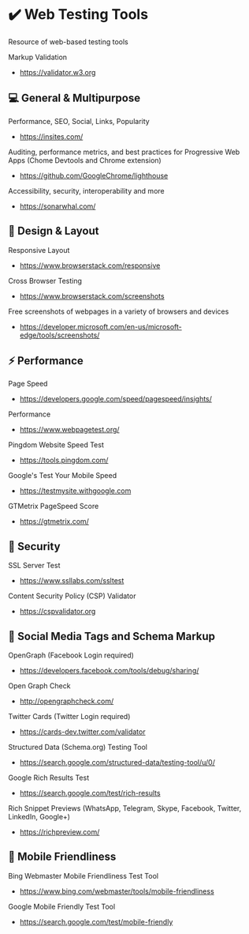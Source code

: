 # ✔️ Web Testing Tools

Resource of web-based testing tools

Markup Validation
- https://validator.w3.org


## 💻 General & Multipurpose

Performance, SEO, Social, Links, Popularity
- https://insites.com/

Auditing, performance metrics, and best practices for Progressive Web Apps (Chome Devtools and Chrome extension)
- https://github.com/GoogleChrome/lighthouse

Accessibility, security, interoperability and more
- https://sonarwhal.com/


## 📐 Design & Layout

Responsive Layout
- https://www.browserstack.com/responsive

Cross Browser Testing
- https://www.browserstack.com/screenshots

Free screenshots of webpages in a variety of browsers and devices
- https://developer.microsoft.com/en-us/microsoft-edge/tools/screenshots/


## ⚡ Performance

Page Speed
- https://developers.google.com/speed/pagespeed/insights/

Performance
- https://www.webpagetest.org/

Pingdom Website Speed Test
- https://tools.pingdom.com/

Google's Test Your Mobile Speed
- https://testmysite.withgoogle.com

GTMetrix PageSpeed Score
- https://gtmetrix.com/


## 🔐 Security

SSL Server Test
- https://www.ssllabs.com/ssltest

Content Security Policy (CSP) Validator
- https://cspvalidator.org


## 🙂 Social Media Tags and Schema Markup

OpenGraph (Facebook Login required)
- https://developers.facebook.com/tools/debug/sharing/

Open Graph Check
- http://opengraphcheck.com/

Twitter Cards (Twitter Login required)
- https://cards-dev.twitter.com/validator

Structured Data (Schema.org) Testing Tool
- https://search.google.com/structured-data/testing-tool/u/0/

Google Rich Results Test
- https://search.google.com/test/rich-results

Rich Snippet Previews (WhatsApp, Telegram, Skype, Facebook, Twitter, LinkedIn, Google+)
- https://richpreview.com/


## 📱 Mobile Friendliness

Bing Webmaster Mobile Friendliness Test Tool
- https://www.bing.com/webmaster/tools/mobile-friendliness

Google Mobile Friendly Test Tool
- https://search.google.com/test/mobile-friendly
